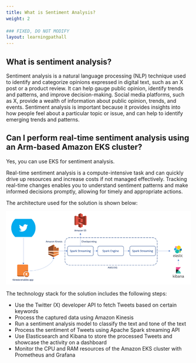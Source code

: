 ```yaml
---
title: What is Sentiment Analysis?
weight: 2

### FIXED, DO NOT MODIFY
layout: learningpathall
---
```


## What is sentiment analysis?

Sentiment analysis is a natural language processing (NLP) technique used to identify and categorize opinions expressed in digital text, such as an X post or a product review. It can help gauge public opinion, identify trends and patterns, and improve decision-making. Social media platforms, such as X, provide a wealth of information about public opinion, trends, and events. Sentiment analysis is important because it provides insights into how people feel about a particular topic or issue, and can help to identify emerging trends and patterns.

## Can I perform real-time sentiment analysis using an Arm-based Amazon EKS cluster?

Yes, you can use EKS for sentiment analysis. 

Real-time sentiment analysis is a compute-intensive task and can quickly drive up resources and increase costs if not managed effectively. Tracking real-time changes enables you to understand sentiment patterns and make informed decisions promptly, allowing for timely and appropriate actions.

The architecture used for the solution is shown below:

![sentiment analysis #center](_images/Sentiment-Analysis.png)

The technology stack for the solution includes the following steps:

- Use the Twitter (X) developer API to fetch Tweets based on certain keywords
- Process the captured data using Amazon Kinesis
- Run a sentiment analysis model to classify the text and tone of the text
- Process the sentiment of Tweets using Apache Spark streaming API
- Use Elasticsearch and Kibana to store the processed Tweets and showcase the activity on a dashboard
- Monitor the CPU and RAM resources of the Amazon EKS cluster with Prometheus and Grafana
